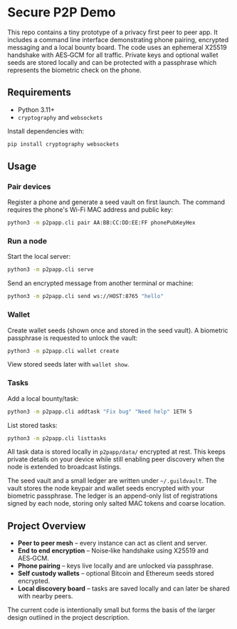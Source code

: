 # Secure P2P Demo

This repo contains a tiny prototype of a privacy first peer to peer app.  It
includes a command line interface demonstrating phone pairing, encrypted
messaging and a local bounty board.  The code uses an ephemeral X25519 handshake
with AES‑GCM for all traffic.  Private keys and optional wallet seeds are stored
locally and can be protected with a passphrase which represents the biometric
check on the phone.

## Requirements

* Python 3.11+
* `cryptography` and `websockets`

Install dependencies with:

```bash
pip install cryptography websockets
```

## Usage

### Pair devices

Register a phone and generate a seed vault on first launch. The command
requires the phone's Wi-Fi MAC address and public key:

```bash
python3 -m p2papp.cli pair AA:BB:CC:DD:EE:FF phonePubKeyHex
```

### Run a node

Start the local server:

```bash
python3 -m p2papp.cli serve
```

Send an encrypted message from another terminal or machine:

```bash
python3 -m p2papp.cli send ws://HOST:8765 "hello"
```

### Wallet

Create wallet seeds (shown once and stored in the seed vault). A biometric
passphrase is requested to unlock the vault:

```bash
python3 -m p2papp.cli wallet create
```

View stored seeds later with `wallet show`.

### Tasks

Add a local bounty/task:

```bash
python3 -m p2papp.cli addtask "Fix bug" "Need help" 1ETH 5
```

List stored tasks:

```bash
python3 -m p2papp.cli listtasks
```

All task data is stored locally in `p2papp/data/` encrypted at rest.  This keeps
private details on your device while still enabling peer discovery when the node
is extended to broadcast listings.

The seed vault and a small ledger are written under `~/.guildvault`. The vault
stores the node keypair and wallet seeds encrypted with your biometric
passphrase. The ledger is an append-only list of registrations signed by each
node, storing only salted MAC tokens and coarse location.

## Project Overview

* **Peer to peer mesh** – every instance can act as client and server.
* **End to end encryption** – Noise‑like handshake using X25519 and AES‑GCM.
* **Phone pairing** – keys live locally and are unlocked via passphrase.
* **Self custody wallets** – optional Bitcoin and Ethereum seeds stored
  encrypted.
* **Local discovery board** – tasks are saved locally and can later be shared
  with nearby peers.

The current code is intentionally small but forms the basis of the larger design
outlined in the project description.
